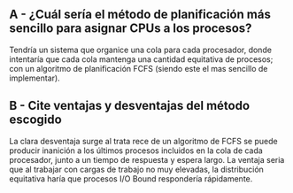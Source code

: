 ## A - ¿Cuál sería el método de planificación más sencillo para asignar CPUs a los procesos?

Tendría un sistema que organice una cola para cada procesador, donde intentaría que cada cola mantenga una cantidad equitativa de procesos; con un algoritmo de planificación FCFS (siendo este el mas sencillo de implementar).

## B - Cite ventajas y desventajas del método escogido

La clara desventaja surge al trata rece de un algoritmo de FCFS se puede producir inanición a los últimos procesos incluidos en la cola de cada procesador, junto a un tiempo de respuesta y espera largo.
La ventaja seria que al trabajar con cargas de trabajo no muy elevadas, la distribución equitativa haría que procesos I/O Bound respondería rápidamente.
